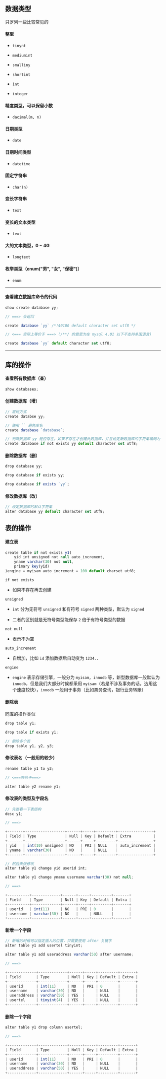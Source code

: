 ## 数据类型

只罗列一些比较常见的

#### 整型

* ```tinynt```

* ```mediumint```

* ```smalliny```

* ```shortint```

* ```int```

* ```integer```

#### 精度类型，可以保留小数

* ```dacimal(m, n)```

#### 日期类型

* ```date```

#### 日期时间类型

* ```datetime```

#### 固定字符串

* ```char(n)```

#### 变长字符串

* ```text```

#### 变长的文本类型

* ```text```

#### 大的文本类型，0 ~ 4G

* ```longtext```

#### 枚举类型（enum("男", "女", "保密")）

* ```enum```


----

#### 查看建立数据库命令的代码

```js
show create database yy;

// ===> 会返回

create database `yy` /*!40100 default character set utf8 */

// <=== 实际上等价于 ===> (/**/ 的意思为在 mysql 4.01 以下不支持多国语言)

create database `yy` default character set utf8;
```

----

## 库的操作

#### 查看所有数据库（查）

```js
show databases;
```


#### 创建数据库（增）

```js
// 常规方式
create databse yy;

// 使用 `` 避免库名
create database `database`;

// 判断数据库 yy 是否存在，如果不存在才创建此数据库，并且设定新数据库的字符集编码为 utf8 格式
create database if not exists yy default character set utf8;
```

#### 删除数据库（删）

```js
drop database yy;

drop database if exists yy;

drop database if exists `yy`;
```


#### 修改数据库（改）

```js
// 设定数据库的默认字符集
alter database yy default character set utf8;
```


## 表的操作

#### 建立表

```js
create table if not exists y1(
    yid int unsigned not null auto_increment,
    yname varchar(30) not null,
    primary key(yid)
)engine = myisam auto_increment = 100 default charset utf8;

```

```if not exists```

* 如果不存在再去创建

```unsigned```

* ```int``` 分为无符号 ```unsigned``` 和有符号 ```signed``` 两种类型，默认为 ```signed```

* 二者的区别就是无符号类型能保存 ```2``` 倍于有符号类型的数据

```not null```

* 表示不为空

```auto_increment```

* 自增加，比如 ```id``` 添加数据后自动变为 ```1234..```


```engine```

* ```engine``` 表示存储引擎，一般分为 ```myisam```，```innodb``` 等，新型数据库一般默认为 ```innodb```，但是我们大部分时候都采用 ```myisam```（若是不涉及事务的话，选用这个速度较快），```innodb``` 一般用于事务（比如票务查询，银行业务转账）

#### 删除表

同库的操作类似

```js
drop table y1;

drop table if exists y1;

// 删除多个表
drop table y1, y2, y3;
```

#### 修改表名（一般用的较少）

```js
rename table y1 to y2;

// <===等价于===>

alter table y2 rename y1;
```

#### 修改表的类型及字段名

```js
// 先查看一下表结构
desc y1;

// ===>

+-------+------------------+------+-----+---------+----------------+
| Field | Type             | Null | Key | Default | Extra          |
+-------+------------------+------+-----+---------+----------------+
| yid   | int(10) unsigned | NO   | PRI | NULL    | auto_increment |
| yname | varchar(30)      | NO   |     | NULL    |                |
+-------+------------------+------+-----+---------+----------------+

// 然后来做修改
alter table y1 change yid userid int;

alter table y1 change yname username varchar(30) not null;

// ===>

+----------+-------------+------+-----+---------+-------+
| Field    | Type        | Null | Key | Default | Extra |
+----------+-------------+------+-----+---------+-------+
| userid   | int(11)     | NO   | PRI | 0       |       |
| username | varchar(30) | NO   |     | NULL    |       |
+----------+-------------+------+-----+---------+-------+
```

#### 新增一个字段

```js
// 新增的时候可以指定插入的位置，只需要使用 after 关键字
alter table y1 add usertel tinyint;

alter table y1 add useraddress varchar(50) after username;

// ===>

+-------------+-------------+------+-----+---------+-------+
| Field       | Type        | Null | Key | Default | Extra |
+-------------+-------------+------+-----+---------+-------+
| userid      | int(11)     | NO   | PRI | 0       |       |
| username    | varchar(30) | NO   |     | NULL    |       |
| useraddress | varchar(50) | YES  |     | NULL    |       |
| usertel     | tinyint(4)  | YES  |     | NULL    |       |
+-------------+-------------+------+-----+---------+-------+
```

#### 删除一个字段

```js
alter table y1 drop column usertel;

// ===>

+-------------+-------------+------+-----+---------+-------+
| Field       | Type        | Null | Key | Default | Extra |
+-------------+-------------+------+-----+---------+-------+
| userid      | int(11)     | NO   | PRI | 0       |       |
| username    | varchar(30) | NO   |     | NULL    |       |
| useraddress | varchar(50) | YES  |     | NULL    |       |
+-------------+-------------+------+-----+---------+-------+
```